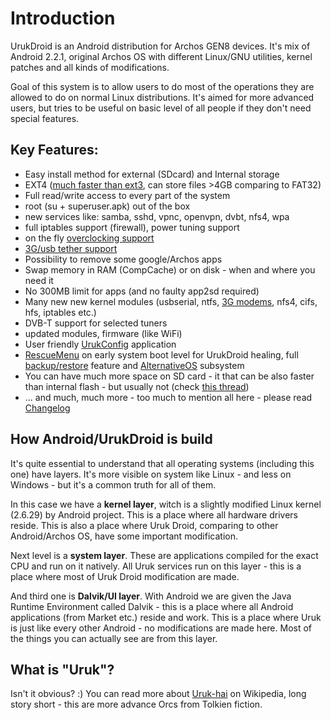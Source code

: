 # Introduction #

UrukDroid is an Android distribution for Archos GEN8 devices. It's mix of Android 2.2.1, original Archos OS with different Linux/GNU utilities, kernel patches and all kinds of modifications.

Goal of this system is to allow users to do most of the operations they are allowed to do on normal Linux distributions. It's aimed for more advanced users, but tries to be useful on basic level of all people if they don't need special features.

## Key Features: ##
  * Easy install method for external (SDcard) and Internal storage
  * EXT4 ([much faster than ext3](http://forum.xda-developers.com/showpost.php?p=10239762&postcount=2), can store files >4GB comparing to FAT32)
  * Full read/write access to every part of the system
  * root (su + superuser.apk) out of the box
  * new services like: samba, sshd, vpnc, openvpn, dvbt, nfs4, wpa
  * full iptables support (firewall), power tuning support
  * on the fly [overclocking support](UrukService_cpugovernor.md)
  * [3G/usb tether support](http://forum.xda-developers.com/showthread.php?t=940470)
  * Possibility to remove some google/Archos apps
  * Swap memory in RAM (CompCache) or on disk - when and where you need it
  * No 300MB limit for apps (and no faulty app2sd required)
  * Many new new kernel modules (usbserial, ntfs, [3G modems](http://forum.xda-developers.com/showthread.php?t=940470), nfs4, cifs, hfs, iptables etc.)
  * DVB-T support for selected tuners
  * updated modules, firmware (like WiFi)
  * User friendly [UrukConfig](UrukConfig.md) application
  * [RescueMenu](RescueMenu.md) on early system boot level for UrukDroid healing, full [backup/restore](RM_Backup.md) feature and [AlternativeOS](RM_AlternativeOS.md) subsystem
  * You can have much more space on SD card - it that can be also faster than internal flash - but usually not (check [this thread](http://forum.xda-developers.com/showthread.php?t=934087))
  * ... and much, much more - too much to mention all here - please read [Changelog](Changelog.md)

## How Android/UrukDroid is build ##

It's quite essential to understand that all operating systems (including this one) have layers. It's more visible on system like Linux - and less on Windows - but it's a common truth for all of them.

In this case we have a **kernel layer**, witch is a slightly modified Linux kernel (2.6.29) by Android project. This is a place where all hardware drivers reside. This is also a place where Uruk Droid, comparing to other Android/Archos OS, have some important modification.

Next level is a **system layer**. These are applications compiled for the exact CPU and run on it natively. All Uruk services run on this layer - this is a place where most of Uruk Droid modification are made.

And third one is **Dalvik/UI layer**. With Android we are given the Java Runtime Environment called Dalvik - this is a place where all Android applications (from Market etc.) reside and work. This is a place where Uruk is just like every other Android - no modifications are made here.
Most of the things you can actually see are from this layer.

## What is "Uruk"? ##

Isn't it obvious? :) You can read more about [Uruk-hai](http://en.wikipedia.org/wiki/Uruk-hai) on Wikipedia, long story short - this are more advance Orcs from Tolkien fiction.